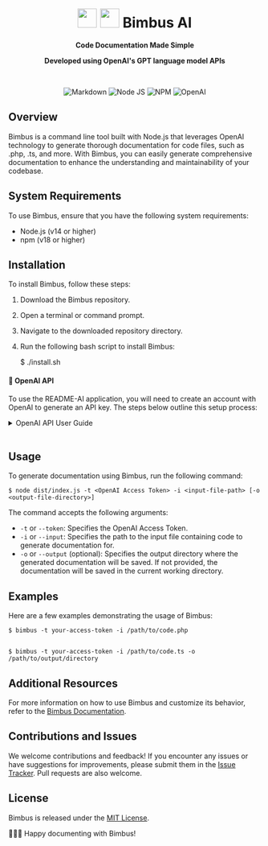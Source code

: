 <body>
    <div align="center">
        <h1 align="center">
            <img src="https://raw.githubusercontent.com/bitgangstudio/bimbus-cli/master/icons/bgs.png" width="38" />
            <img src="https://raw.githubusercontent.com/bitgangstudio/bimbus-cli/master/icons/openai.png" width="38" />
            Bimbus AI
        </h1>
        <p><strong>Code Documentation Made Simple</strong></p>
        <p><strong>Developed using OpenAI's GPT language model APIs</strong></p>
        <br>
        <p align="center">
            <img src="https://img.shields.io/badge/Markdown-000000.svg?stylee&logo=Markdown&logoColor=white" alt="Markdown" />
            <img src="https://img.shields.io/badge/Node.js-339933.svg?style=flat&logo=node.js&logoColor=white" alt="Node JS" />
            <img src="https://img.shields.io/badge/npm-CB3837.svg?style=flat&logo=npm&logoColor=white" alt="NPM" />
            <img src="https://img.shields.io/badge/OpenAI-412991.svg?stylee&logo=OpenAI&logoColor=white" alt="OpenAI" />
        </p>
    </div>
</body>

Overview
-------------------

Bimbus is a command line tool built with Node.js that leverages OpenAI technology to generate thorough documentation for code files, such as .php, .ts, and more. With Bimbus, you can easily generate comprehensive documentation to enhance the understanding and maintainability of your codebase.

System Requirements
-------------------

To use Bimbus, ensure that you have the following system requirements:

*   Node.js (v14 or higher)
*   npm (v18 or higher)

Installation
------------

To install Bimbus, follow these steps:

1.  Download the Bimbus repository.
2.  Open a terminal or command prompt.
3.  Navigate to the downloaded repository directory.
4.  Run the following bash script to install Bimbus:

    $ ./install.sh
    

#### 🔐 OpenAI API

To use the README-AI application, you will need to create an account with OpenAI to generate an API key. The steps below outline this setup process:

<details closed><summary>OpenAI API User Guide</summary>

1. Go to the [OpenAI website](https://platform.openai.com/).
2. Click the "Sign up for free" button.
3. Fill out the registration form with your information and agree to the terms of service.
4. Once logged in, click on the "API" tab.
5. Follow the instructions to create a new API key.
6. Copy the API key and keep it in a secure place.

</details>
<br>

Usage
-----

To generate documentation using Bimbus, run the following command:

    $ node dist/index.js -t <OpenAI Access Token> -i <input-file-path> [-o <output-file-directory>]
    

The command accepts the following arguments:

*   `-t` or `--token`: Specifies the OpenAI Access Token.
*   `-i` or `--input`: Specifies the path to the input file containing code to generate documentation for.
*   `-o` or `--output` (optional): Specifies the output directory where the generated documentation will be saved. If not provided, the documentation will be saved in the current working directory.

Examples
--------

Here are a few examples demonstrating the usage of Bimbus:

    $ bimbus -t your-access-token -i /path/to/code.php
    

    $ bimbus -t your-access-token -i /path/to/code.ts -o /path/to/output/directory
    

Additional Resources
--------------------

For more information on how to use Bimbus and customize its behavior, refer to the [Bimbus Documentation](https://link-to-bimbus-documentation).

Contributions and Issues
------------------------

We welcome contributions and feedback! If you encounter any issues or have suggestions for improvements, please submit them in the [Issue Tracker](https://link-to-issue-tracker). Pull requests are also welcome.

License
-------

Bimbus is released under the [MIT License](https://link-to-license).

📝👩‍💻 Happy documenting with Bimbus!
